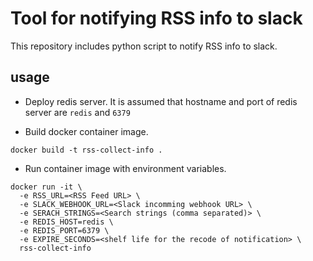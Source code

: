 # Tool for notifying RSS info to slack
This repository includes python script to notify RSS info to slack.

## usage
* Deploy redis server. It is assumed that hostname and port of redis server are `redis` and `6379`

* Build docker container image.

```
docker build -t rss-collect-info .
```

* Run container image with environment variables.

```
docker run -it \
  -e RSS_URL=<RSS Feed URL> \
  -e SLACK_WEBHOOK_URL=<Slack incomming webhook URL> \
  -e SERACH_STRINGS=<Search strings (comma separated)> \
  -e REDIS_HOST=redis \
  -e REDIS_PORT=6379 \
  -e EXPIRE_SECONDS=<shelf life for the recode of notification> \
  rss-collect-info
```